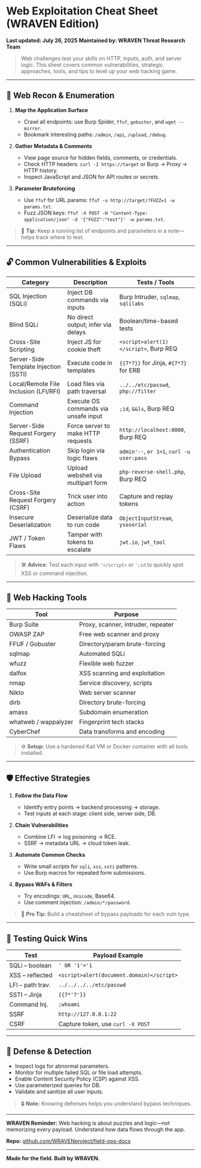 # Web Exploitation Cheat Sheet (WRAVEN Edition)

**Last updated: July 26, 2025**
**Maintained by: WRAVEN Threat Research Team**

> Web challenges test your skills on HTTP, inputs, auth, and server logic. This sheet covers common vulnerabilities, strategic approaches, tools, and tips to level up your web hacking game.

---

## 🧠 Web Recon & Enumeration

1. **Map the Application Surface**

   * Crawl all endpoints: use Burp Spider, `ffuf`, `gobuster`, and `wget --mirror`.
   * Bookmark interesting paths: `/admin`, `/api`, `/upload`, `/debug`.

2. **Gather Metadata & Comments**

   * View page source for hidden fields, comments, or credentials.
   * Check HTTP headers: `curl -I https://target` or Burp → Proxy → HTTP history.
   * Inspect JavaScript and JSON for API routes or secrets.

3. **Parameter Bruteforcing**

   * Use `ffuf` for URL params: `ffuf -u http://target/?FUZZ=1 -w params.txt`.
   * Fuzz JSON keys: `ffuf -X POST -H "Content-Type: application/json" -d '{"FUZZ":"test"}' -w params.txt`.

> 🔎 **Tip:** Keep a running list of endpoints and parameters in a note—helps track where to test.

---

## 🔓 Common Vulnerabilities & Exploits

| Category                              | Description                          | Tests / Tools                             |
| ------------------------------------- | ------------------------------------ | ----------------------------------------- |
| SQL Injection (SQLi)                  | Inject DB commands via inputs        | Burp Intruder, `sqlmap`, `sqlilabs`       |
| Blind SQLi                            | No direct output; infer via delays   | Boolean/time-based tests                  |
| Cross-Site Scripting                  | Inject JS for cookie theft           | `<script>alert(1)</script>`, Burp REQ     |
| Server-Side Template Injection (SSTI) | Execute code in templates            | `{{7*7}}` for Jinja, `#{7*7}` for ERB     |
| Local/Remote File Inclusion (LFI/RFI) | Load files via path traversal        | `../../etc/passwd`, `php://filter`        |
| Command Injection                     | Execute OS commands via unsafe input | `;id`, `&&ls`, Burp REQ                   |
| Server-Side Request Forgery (SSRF)    | Force server to make HTTP requests   | `http://localhost:8000`, Burp REQ         |
| Authentication Bypass                 | Skip login via logic flaws           | `admin'--`, `or 1=1`, `curl -u user:pass` |
| File Upload                           | Upload webshell via multipart form   | `php-reverse-shell.php`, Burp REQ         |
| Cross-Site Request Forgery (CSRF)     | Trick user into action               | Capture and replay tokens                 |
| Insecure Deserialization              | Deserialize data to run code         | `ObjectInputStream`, `ysoserial`          |
| JWT / Token Flaws                     | Tamper with tokens to escalate       | `jwt.io`, `jwt_tool`                      |

> 🛠 **Advice:** Test each input with `'</script>` or `';id` to quickly spot XSS or command injection.

---

## 🔧 Web Hacking Tools

| Tool                 | Purpose                            |
| -------------------- | ---------------------------------- |
| Burp Suite           | Proxy, scanner, intruder, repeater |
| OWASP ZAP            | Free web scanner and proxy         |
| FFUF / Gobuster      | Directory/param brute-forcing      |
| sqlmap               | Automated SQLi                     |
| wfuzz                | Flexible web fuzzer                |
| dalfox               | XSS scanning and exploitation      |
| nmap                 | Service discovery, scripts         |
| Nikto                | Web server scanner                 |
| dirb                 | Directory brute-forcing            |
| amass                | Subdomain enumeration              |
| whatweb / wappalyzer | Fingerprint tech stacks            |
| CyberChef            | Data transforms and encoding       |

> ⚙️ **Setup:** Use a hardened Kali VM or Docker container with all tools installed.

---

## 🛡 Effective Strategies

1. **Follow the Data Flow**

   * Identify entry points → backend processing → storage.
   * Test inputs at each stage: client side, server side, DB.

2. **Chain Vulnerabilities**

   * Combine LFI → log poisoning → RCE.
   * SSRF → metadata URL → cloud token leak.

3. **Automate Common Checks**

   * Write small scripts for `sqli`, `xss`, `ssti` patterns.
   * Use Burp macros for repeated form submissions.

4. **Bypass WAFs & Filters**

   * Try encodings: `URL`, `Unicode`, Base64.
   * Use comment injection: `/admin/*/password`.

> 🚀 **Pro Tip:** Build a cheatsheet of bypass payloads for each vuln type.

---

## 🎯 Testing Quick Wins

| Test             | Payload Example                           |
| ---------------- | ----------------------------------------- |
| SQLi – boolean   | `' OR '1'='1`                             |
| XSS – reflected  | `<script>alert(document.domain)</script>` |
| LFI – path trav. | `../../../../etc/passwd`                  |
| SSTI – Jinja     | `{{7*'7'}}`                               |
| Command Inj.     | `;whoami`                                 |
| SSRF             | `http://127.0.0.1:22`                     |
| CSRF             | Capture token, use `curl -X POST`         |

---

## 🔐 Defense & Detection

* Inspect logs for abnormal parameters.
* Monitor for multiple failed SQL or file load attempts.
* Enable Content Security Policy (CSP) against XSS.
* Use parameterized queries for DB.
* Validate and sanitize all user inputs.

> 🔒 **Note:** Knowing defenses helps you understand bypass techniques.

---

**WRAVEN Reminder:** Web hacking is about puzzles and logic—not memorizing every payload. Understand how data flows through the app.

**Repo:** [github.com/WRAVENproject/field-ops-docs](https://github.com/WRAVENproject/field-ops-docs)

---

**Made for the field. Built by WRAVEN.**

